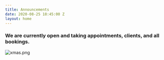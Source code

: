```yaml
---
title: Announcements
date: 2020-08-25 18:45:00 Z
layout: home
---
```


### We are currently open and taking appointments, clients, and all bookings.

![xmas.png](/uploads/xmas.png)